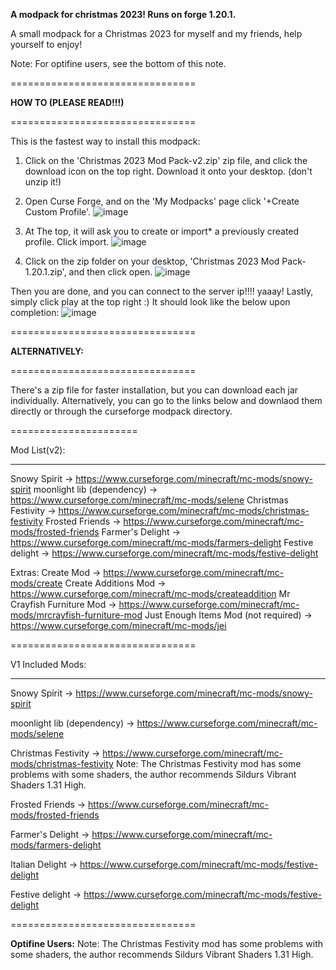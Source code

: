 **A modpack for christmas 2023! Runs on forge 1.20.1.** 

A small modpack for a Christmas 2023 for myself and my friends, help yourself to enjoy!

Note: For optifine users, see the bottom of this note.




================================

**HOW TO (PLEASE READ!!!)**

================================


This is the fastest way to install this modpack:
1. Click on the 'Christmas 2023 Mod Pack-v2.zip' zip file, and click the download icon on the top right. Download it onto your desktop. (don't unzip it!)
2. Open Curse Forge, and on the 'My Modpacks' page click '+Create Custom Profile'.
![image](https://github.com/ejayj/Christmas-Server-Modpack/assets/112897025/1db50cf3-f1b2-4cc0-9849-9bdca8a1edf9)

3. At The top, it will ask you to create or import* a previously created profile. Click import.
![image](https://github.com/ejayj/Christmas-Server-Modpack/assets/112897025/ec7033c4-c46e-4fa4-8678-98a2ae852335)
4. Click on the zip folder on your desktop, 'Christmas 2023 Mod Pack-1.20.1.zip', and then click open. 
![image](https://github.com/ejayj/Christmas-Server-Modpack/assets/112897025/d27315bf-c3ca-4ce1-bae6-610b80c4fed3)


Then you are done, and you can connect to the server ip!!!! yaaay! Lastly, simply click play at the top right :) It should look like the below upon completion:
![image](https://github.com/ejayj/Christmas-Server-Modpack/assets/112897025/d58c6827-457d-41bb-9bd3-3698c12347cf)



================================

**ALTERNATIVELY:**

================================


There's a zip file for faster installation, but you can download each jar individually. 
Alternatively, you can go to the links below and downlaod them directly or through the curseforge modpack directory.

======================

Mod List(v2):

---------------
Snowy Spirit -> https://www.curseforge.com/minecraft/mc-mods/snowy-spirit
moonlight lib (dependency) -> https://www.curseforge.com/minecraft/mc-mods/selene
Christmas Festivity -> https://www.curseforge.com/minecraft/mc-mods/christmas-festivity
Frosted Friends -> https://www.curseforge.com/minecraft/mc-mods/frosted-friends
Farmer's Delight -> https://www.curseforge.com/minecraft/mc-mods/farmers-delight
Festive delight -> https://www.curseforge.com/minecraft/mc-mods/festive-delight

Extras:
Create Mod -> https://www.curseforge.com/minecraft/mc-mods/create
Create Additions Mod -> https://www.curseforge.com/minecraft/mc-mods/createaddition
Mr Crayfish Furniture Mod -> https://www.curseforge.com/minecraft/mc-mods/mrcrayfish-furniture-mod
Just Enough Items Mod (not required) -> https://www.curseforge.com/minecraft/mc-mods/jei


================================

V1 Included Mods:

-----------------

Snowy Spirit -> https://www.curseforge.com/minecraft/mc-mods/snowy-spirit

moonlight lib (dependency) -> https://www.curseforge.com/minecraft/mc-mods/selene

Christmas Festivity -> https://www.curseforge.com/minecraft/mc-mods/christmas-festivity
Note: The Christmas Festivity mod has some problems with some shaders, the author recommends Sildurs Vibrant Shaders 1.31 High.

Frosted Friends -> https://www.curseforge.com/minecraft/mc-mods/frosted-friends

Farmer's Delight -> https://www.curseforge.com/minecraft/mc-mods/farmers-delight

Italian Delight -> https://www.curseforge.com/minecraft/mc-mods/festive-delight

Festive delight -> https://www.curseforge.com/minecraft/mc-mods/festive-delight



================================

**Optifine Users:**
Note: The Christmas Festivity mod has some problems with some shaders, the author recommends Sildurs Vibrant Shaders 1.31 High.


